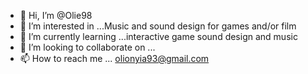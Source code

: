 - 👋 Hi, I’m @Olie98
- 👀 I’m interested in ...Music and sound design for games and/or film
- 🌱 I’m currently learning ...interactive game sound design and music 
- 💞️ I’m looking to collaborate on ...
- 📫 How to reach me ... olionyia93@gmail.com

<!---
Olie98/Olie98 is a ✨ special ✨ repository because its `README.md` (this file) appears on your GitHub profile.
You can click the Preview link to take a look at your changes.
--->
